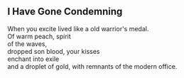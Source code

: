 I Have Gone Condemning
----------------------
When you excite lived like a old warrior's medal.  
Of warm peach, spirit  
of the waves,  
dropped son blood, your kisses  
enchant into exile  
and a droplet of gold, with remnants of the modern office.  
